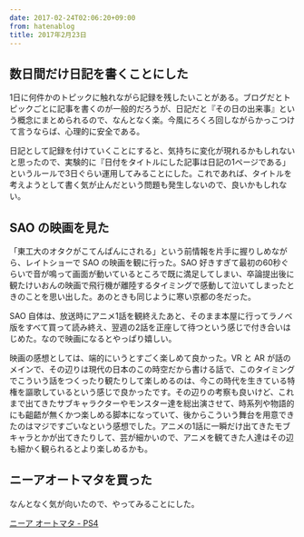 ```yaml
---
date: 2017-02-24T02:06:20+09:00
from: hatenablog
title: 2017年2月23日
---
```


<h2>数日間だけ日記を書くことにした</h2>

<p>1日に何件かのトピックに触れながら記録を残したいことがある。ブログだとトピックごとに記事を書くのが一般的だろうが、日記だと『その日の出来事』という概念にまとめられるので、なんとなく楽。今風にろくろ回しながらかっこつけて言うならば、心理的に安全である。</p>

<p>日記として記録を付けていくことにすると、気持ちに変化が現れるかもしれないと思ったので、実験的に『日付をタイトルにした記事は日記の1ページである」というルールで3日ぐらい運用してみることにした。これであれば、タイトルを考えようとして書く気が止んだという問題も発生しないので、良いかもしれない。</p>

<h2>SAO の映画を見た</h2>

<p>「東工大のオタクがこてんぱんにされる」という前情報を片手に握りしめながら、レイトショーで SAO の映画を観に行った。SAO 好きすぎて最初の60秒ぐらいで音が鳴って画面が動いているところで既に満足してしまい、卒論提出後に観たけいおんの映画で飛行機が離陸するタイミングで感動して泣いてしまったときのことを思い出した。あのときも同じように寒い京都の冬だった。</p>

<p>SAO 自体は、放送時にアニメ1話を観終えたあと、そのまま本屋に行ってラノベ版をすべて買って読み終え、翌週の2話を正座して待つという感じで付き合いはじめた。なので映画になるとやっぱり嬉しい。</p>

<p>映画の感想としては、端的にいうとすごく楽しめて良かった。VR と AR が話のメインで、その辺りは現代の日本のこの時空だから書ける話で、このタイミングでこういう話をつくったり観たりして楽しめるのは、今この時代を生きている特権を謳歌しているという感じで良かったです。その辺りの考察も良いけど、これまで出てきたサブキャラクターやモンスター達を総出演させて、時系列や物語的にも齟齬が無くかつ楽しめる脚本になっていて、後からこういう舞台を用意できたのはマジですごいなという感想でした。アニメの1話に一瞬だけ出てきたモブキャラとかが出てきたりして、芸が細かいので、アニメを観てきた人達はその辺も細かく観られるとより楽しめるかも。</p>

<h2>ニーアオートマタを買った</h2>

<p>なんとなく気が向いたので、やってみることにした。</p>

<p></p><a href="http://www.amazon.co.jp/exec/obidos/ASIN/B01LYS572Y/r7kamura07-22/">ニーア オートマタ - PS4</a>

